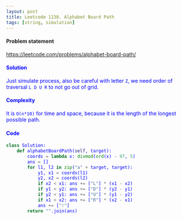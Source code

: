 ```yaml
---
layout: post
title: Leetcode 1138. Alphabet Board Path
tags: [string, simulation]
---
```


#### Problem statement

<a href="https://leetcode.com/problems/alphabet-board-path/"> <font color = blue>https://leetcode.com/problems/alphabet-board-path/

#### Solution
Just simulate process, also be careful with letter `Z`, we need order of traversal `L D U R` to not go out of grid.

#### Complexity
It is `O(n*10)` for time and space, because it is the length of the longest possible path.

#### Code
```python
class Solution:
    def alphabetBoardPath(self, target):
        coords = lambda x: divmod(ord(x) - 97, 5)
        ans = []
        for l1, l2 in zip("a" + target, target):
            y1, x1 = coords(l1)
            y2, x2 = coords(l2)
            if x2 < x1: ans += ["L"] * (x1 - x2)
            if y1 < y2: ans += ["D"] * (y2 - y1)
            if y2 < y1: ans += ["U"] * (y1 - y2)
            if x1 < x2: ans += ["R"] * (x2 - x1)
            ans += ["!"]
        return "".join(ans)
```
